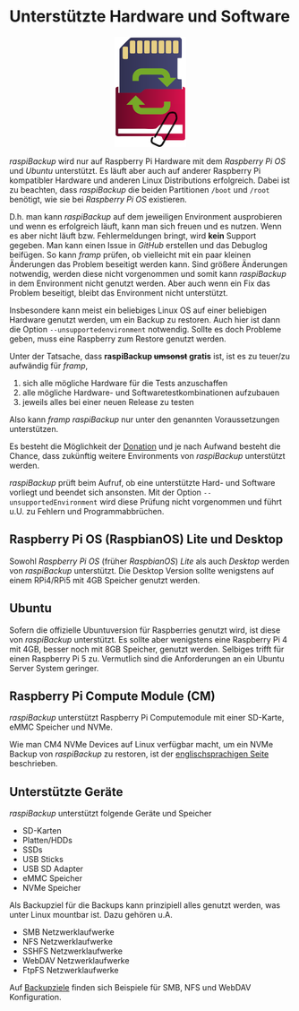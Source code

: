 # Unterstützte Hardware und Software

<center>

![raspiBackup icon](images/icons/Icon_rot_blau_final_128.png)
</center>

*raspiBackup* wird nur auf Raspberry Pi Hardware mit dem *Raspberry Pi OS* und *Ubuntu*
unterstützt. Es läuft aber auch auf anderer Raspberry Pi kompatibler Hardware und
anderen Linux Distributions erfolgreich. Dabei ist zu beachten, dass *raspiBackup* die
beiden Partitionen `/boot` und `/root` benötigt, wie sie bei *Raspberry Pi OS* existieren.

D.h. man kann *raspiBackup* auf dem jeweiligen Environment ausprobieren und wenn
es erfolgreich läuft, kann man sich freuen und es nutzen. Wenn es aber nicht
läuft bzw. Fehlermeldungen bringt, wird **kein** Support gegeben. Man kann einen
Issue in *GitHub* erstellen und das Debuglog beifügen. So kann *framp* prüfen, ob vielleicht mit ein
paar kleinen Änderungen das Problem beseitigt werden kann. Sind größere Änderungen notwendig,
werden diese nicht vorgenommen und somit kann *raspiBackup* in dem Environment nicht genutzt werden.
Aber auch wenn ein Fix das Problem beseitigt, bleibt das Environment nicht unterstützt.

Insbesondere kann meist ein beliebiges Linux OS auf einer beliebigen Hardware genutzt werden,
um ein Backup zu restoren. Auch hier ist dann die Option `--unsupportedenvironment`
notwendig. Sollte es doch Probleme geben, muss eine Raspberry zum Restore genutzt werden.

Unter der Tatsache, dass **raspiBackup ~~umsonst~~ gratis** ist, ist es zu teuer/zu aufwändig für *framp*,

 1) sich alle mögliche Hardware für die Tests anzuschaffen
 1) alle mögliche Hardware- und Softwaretestkombinationen aufzubauen
 1) jeweils alles bei einer neuen Release zu testen

Also kann *framp* *raspiBackup* nur unter den genannten Voraussetzungen unterstützen.

Es besteht die Möglichkeit der [Donation](introduction.md#donation)
und je nach Aufwand besteht die Chance, dass zukünftig weitere
Environments von *raspiBackup* unterstützt werden.

*raspiBackup* prüft beim Aufruf, ob eine unterstützte Hard- und Software vorliegt
und beendet sich ansonsten. Mit der Option `--unsupportedEnvironment` wird diese
Prüfung nicht vorgenommen und führt u.U. zu Fehlern und Programmabbrüchen.

## Raspberry Pi OS (RaspbianOS) Lite und Desktop

Sowohl *Raspberry Pi OS* (früher *RaspbianOS*) *Lite* als auch *Desktop* werden
von *raspiBackup* unterstützt.
Die Desktop Version sollte wenigstens auf einem RPi4/RPi5 mit 4GB Speicher genutzt werden.

## Ubuntu

Sofern die offizielle Ubuntuversion für Raspberries genutzt wird, ist diese
von *raspiBackup* unterstützt. Es sollte aber wenigstens eine Raspberry Pi 4 mit 4GB, besser noch
mit 8GB Speicher, genutzt werden. Selbiges trifft für einen Raspberry Pi 5 zu. Vermutlich
sind die Anforderungen an ein Ubuntu Server System geringer.

## Raspberry Pi Compute Module (CM)

*raspiBackup* unterstützt Raspberry Pi Computemodule
mit einer SD-Karte, eMMC Speicher und NVMe.

Wie man CM4 NVMe Devices auf Linux verfügbar macht, um ein NVMe Backup von *raspiBackup* zu restoren,
ist der [englischsprachigen Seite](https://www.linux-tips-and-tricks.de/en/raspberrye/614-raspberry-compute-module-4-setup-guide) beschrieben.

## Unterstützte Geräte

*raspiBackup* unterstützt folgende Geräte und Speicher

  - SD-Karten
  - Platten/HDDs
  - SSDs
  - USB Sticks
  - USB SD Adapter
  - eMMC Speicher
  - NVMe Speicher

Als Backupziel für die Backups kann prinzipiell alles genutzt werden,
was unter Linux mountbar ist. Dazu gehören u.A.

  - SMB Netzwerklaufwerke
  - NFS Netzwerklaufwerke
  - SSHFS Netzwerklaufwerke
  - WebDAV Netzwerklaufwerke
  - FtpFS Netzwerklaufwerke

Auf [Backupziele](backup-targets.md) finden sich Beispiele für SMB, NFS und WebDAV Konfiguration.

[.source]: https://linux-tips-and-tricks.de/de/raspibackupcategoried/608-unterstuetzte-hard-und-software/
[.source]: https://www.linux-tips-and-tricks.de/en/raspibackupcategorye/609-supported-hard-and-software/
[.status]: rft

